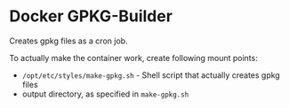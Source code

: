 # Docker GPKG-Builder

Creates gpkg files as a cron job.

To actually make the container work, create following mount points:

- `/opt/etc/styles/make-gpkg.sh` - Shell script that actually creates gpkg files
- output directory, as specified in `make-gpkg.sh`

